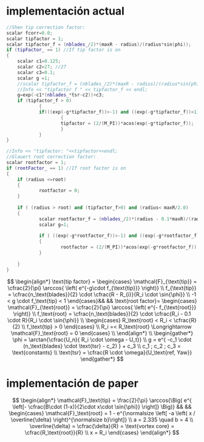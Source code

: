# implementación actual
```cpp
//Shen tip correction factor:
scalar fcorr=0.0;
scalar tipfactor = 1;
scalar tipfactor_f = (nblades_/2)*(maxR - radius)/(radius*sin(phi));
if (tipFactor_ == 1) //If tip factor is on
{
    scalar c1=0.125;
    scalar c2=27; //27
    scalar c3=0.1;
    scalar g =1;
    //scalar tipfactor_f = (nblades_/2)*(maxR - radius)/(radius*sin(phi)); Movemos antes del if
    //Info << "tipfactor_f " << tipfactor_f << endl;
    g=exp(-c1*(nblades_*tsr-c2))+c3;
    if (tipfactor_f > 0)
            {
            if(((exp(-g*tipfactor_f))>-1) and ((exp(-g*tipfactor_f))<1))
                    {
                    tipfactor = (2/(M_PI))*acos(exp(-g*tipfactor_f));
                    }
            }
}

//Info << "tipfactor: "<<tipfactor<<endl;
//Glauert root correction factor:
scalar rootfactor = 1;
if (rootFactor_ == 1) //If root factor is on
{
    if (radius <=root)
    {
            rootfactor = 0;
    }
    
    if ( (radius > root) and (tipfactor_f>0) and (radius< maxR/2.0)   )
    {
            scalar rootfactor_f = (nblades_/2)*(radius - 0.1*maxR)/(radius*sin(phi));
            scalar g=1;
            
            if ( ((exp(-g*rootfactor_f))>-1) and ((exp(-g*rootfactor_f))<1))
            {
                    rootfactor = (2/(M_PI))*acos(exp(-g*rootfactor_f));
            }
            
    }
}
```
$$
\begin{align*}
\text{tip factor} =
\begin{cases}
\mathcal{F}_{\text{tip}} = \cfrac{2}{\pi} \arccos{ \left( e^{-g\cdot f_{\text{tip}}} \right)} \\
f_{\text{tip}} = \cfrac{n_\text{blades}}{2} \cdot \cfrac{R - R_{i}}{R_i \cdot \sin{\phi}} \\
-1 < g \cdot f_\text{tip} < 1
\end{cases}&& &&
\text{root factor}=
\begin{cases}
\mathcal{F}_{\text{root}} = \cfrac{2}{\pi} \arccos{ \left( e^{- f_{\text{root}}} \right)} \\
f_\text{root} = \cfrac{n_\text{blades}}{2} \cdot \cfrac{R_i - 0.1 \cdot R}{R_i \cdot \sin{\phi}} \\
\begin{cases}
R_\text{root} < R_i < \cfrac{R}{2} \\
f_\text{tip} > 0
\end{cases} \\
R_i =< R_\text{root} \Longrightarrow \mathcal{F}_\text{root} = 0
\end{cases} \\
\end{align*} \\
\begin{gather*}
\phi = \arctan{\cfrac{U_n}{ R_i \cdot \omega - U_t}} \\
g = e^{ -c_1 \cdot (n_\text{blades} \cdot \text{tsr} - c_2) } + c_3 \\
c_1 ; c_2 ; c_3 = \text{constants} \\
\text{tsr} = \cfrac{R \cdot \omega}{U_\text{ref, Yaw}}
\end{gather*}
$$

# implementación de paper
$$
\begin{align*}
\mathcal{F}_\text{tip} = \frac{2}{\pi} \arccos{\Big( e^{ \left[- \cfrac{B\cdot (1-x)}{2\cdot x\cdot \sin{\phi}} \right]} \Big)}
&& &&
\begin{cases}
\mathcal{F}_\text{root} = 1 - e^{\normalsize \left[ -a \left( x / \overline{\delta} \right)^{\normalsize b}\right]} \\
a = 2.335 \quad b = 4 \\
\overline{\delta} = \cfrac{\delta}{R} = \text{vortex core} = \cfrac{R_\text{root}}{R} \\
x = R_i
\end{cases}
\end{align*}
$$